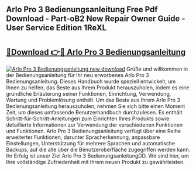 ## Arlo Pro 3 Bedienungsanleitung Free Pdf Download - Part-oB2 New Repair Owner Guide - User Service Edition 1ReXL

# <h2><a href="http://df1h488.blite.top/?on=Arlo+Pro+3+Bedienungsanleitung">🔗Download 👉🔴 Arlo Pro 3 Bedienungsanleitung</a></h2>

[![Arlo Pro 3 Bedienungsanleitung new download](https://i.imgur.com/lujVjoI.png)](http://df1h488.blite.top/?on=Arlo+Pro+3+Bedienungsanleitung)
Grüße und willkommen in der Bedienungsanleitung für Ihr neu erworbenes Arlo Pro 3 Bedienungsanleitung. Dieses Handbuch wurde speziell entwickelt, um Ihnen zu helfen, das Beste aus Ihrem Produkt herauszuholen, indem es eine gründliche Erläuterung seiner Funktionen, Einrichtung, Verwendung, Wartung und Problemlösung enthält. Um das Beste aus Ihrem Arlo Pro 3 Bedienungsanleitung herauszuholen, nehmen Sie sich bitte einen Moment Zeit, um dieses umfassende Benutzerhandbuch durchzulesen. Es enthält Schritt-für-Schritt-Anleitungen zum Einrichten Ihres Produkts sowie detaillierte Informationen zur Verwendung der verschiedenen Funktionen und Funktionen. Arlo Pro 3 Bedienungsanleitung verfügt über eine Reihe erweiterter Funktionen, darunter Spracherkennung, anpassbare Einstellungen, Unterstützung für mehrere Sprachen und automatische Backups, auf die alle über die Benutzeroberfläche zugegriffen werden kann. Ihr Erfolg ist unser Ziel Arlo Pro 3 BedienungsanleitungDD. Wir sind hier, um Ihre vollständige Zufriedenheit mit Ihrem neuen Produkt zu gewährleisten.
